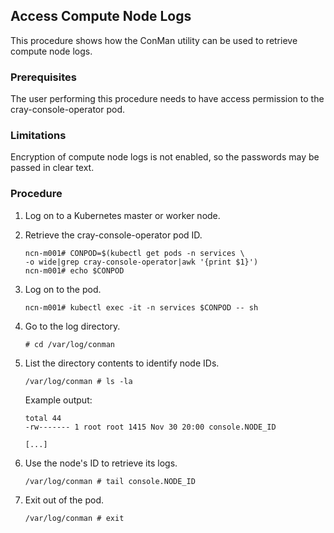 ## Access Compute Node Logs

This procedure shows how the ConMan utility can be used to retrieve compute node logs.

### Prerequisites

The user performing this procedure needs to have access permission to the cray-console-operator pod.

### Limitations

Encryption of compute node logs is not enabled, so the passwords may be passed in clear text.

### Procedure

1. Log on to a Kubernetes master or worker node.

2. Retrieve the cray-console-operator pod ID.

    ```
    ncn-m001# CONPOD=$(kubectl get pods -n services \
    -o wide|grep cray-console-operator|awk '{print $1}')
    ncn-m001# echo $CONPOD
    ```

3. Log on to the pod.

    ```
    ncn-m001# kubectl exec -it -n services $CONPOD -- sh
    ```

4. Go to the log directory.

    ```
    # cd /var/log/conman
    ```

5. List the directory contents to identify node IDs.

    ```
    /var/log/conman # ls -la
    ```

    Example output:

    ```
    total 44
    -rw------- 1 root root 1415 Nov 30 20:00 console.NODE_ID
    
    [...]
    ```

6. Use the node's ID to retrieve its logs.

    ```
    /var/log/conman # tail console.NODE_ID
    ```

7. Exit out of the pod.

    ```
    /var/log/conman # exit
    ```

